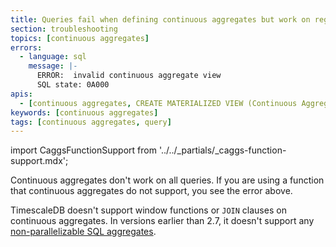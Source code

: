 ```yaml
---
title: Queries fail when defining continuous aggregates but work on regular tables
section: troubleshooting
topics: [continuous aggregates]
errors:
  - language: sql
    message: |-
      ERROR:  invalid continuous aggregate view
      SQL state: 0A000
apis:
  - [continuous aggregates, CREATE MATERIALIZED VIEW (Continuous Aggregate)]
keywords: [continuous aggregates]
tags: [continuous aggregates, query]
---
```


import CaggsFunctionSupport from '../../_partials/_caggs-function-support.mdx';

<!---
* Use this format for writing troubleshooting sections:
 - Cause: What causes the problem?
 - Consequence: What does the user see when they hit this problem?
 - Fix/Workaround: What can the user do to fix or work around the problem? Provide a "Resolving" Procedure if required.
 - Result: When the user applies the fix, what is the result when the same action is applied?
* Copy this comment at the top of every troubleshooting page
-->

Continuous aggregates don't work on all queries. If you are using a function
that continuous aggregates do not support, you see the error above.

TimescaleDB doesn't support window functions or `JOIN` clauses on continuous
aggregates. In versions earlier than 2.7, it doesn't support any
[non-parallelizable SQL aggregates][postgres-parallel-agg].

<CaggsFunctionSupport />

[postgres-parallel-agg]: https://www.postgresql.org/docs/current/parallel-plans.html#PARALLEL-AGGREGATION
